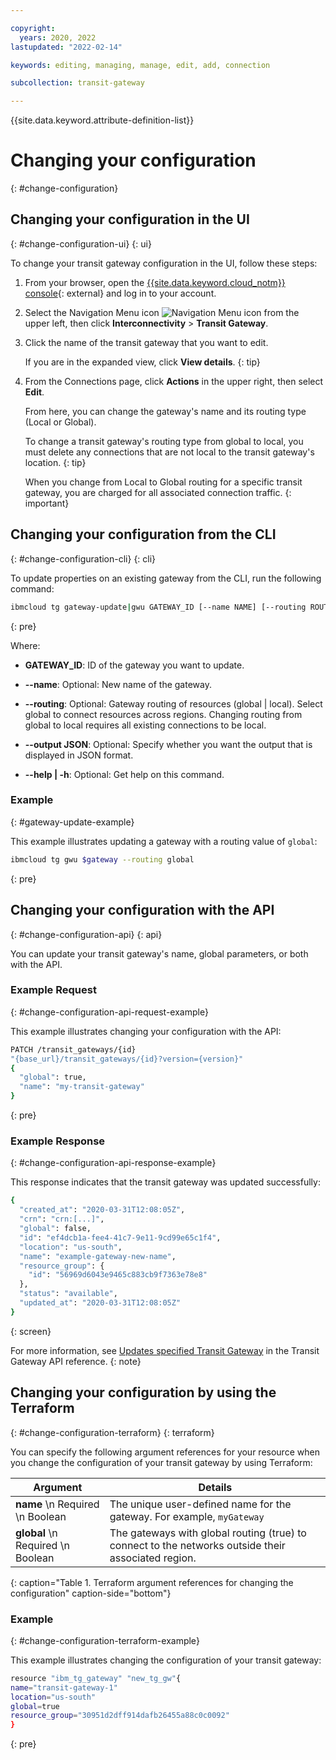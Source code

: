 ```yaml
---

copyright:
  years: 2020, 2022
lastupdated: "2022-02-14"

keywords: editing, managing, manage, edit, add, connection

subcollection: transit-gateway

---
```


{{site.data.keyword.attribute-definition-list}}

# Changing your configuration
{: #change-configuration}

## Changing your configuration in the UI
{: #change-configuration-ui}
{: ui}

To change your transit gateway configuration in the UI, follow these steps:

1. From your browser, open the [{{site.data.keyword.cloud_notm}} console](/login){: external} and log in to your account.
1. Select the Navigation Menu icon ![Navigation Menu icon](../../icons/icon_hamburger.svg) from the upper left, then click **Interconnectivity** > **Transit Gateway**.
1. Click the name of the transit gateway that you want to edit.

   If you are in the expanded view, click **View details**.
   {: tip}

1. From the Connections page, click **Actions** in the upper right, then select **Edit**.

   From here, you can change the gateway's name and its routing type (Local or Global).

   To change a transit gateway's routing type from global to local, you must delete any connections that are not local to the transit gateway's location.
   {: tip}

   When you change from Local to Global routing for a specific transit gateway, you are charged for all associated connection traffic.
   {: important}

## Changing your configuration from the CLI
{: #change-configuration-cli}
{: cli}

To update properties on an existing gateway from the CLI, run the following command:

```sh
ibmcloud tg gateway-update|gwu GATEWAY_ID [--name NAME] [--routing ROUTING] [--output json] [-h, --help]
```
{: pre}

Where:

- **GATEWAY_ID**: ID of the gateway you want to update.

- **--name**: Optional: New name of the gateway.

- **--routing**: Optional: Gateway routing of resources (global | local). Select global to connect resources across regions. Changing routing from global to local requires all existing connections to be local.

- **--output JSON**: Optional: Specify whether you want the output that is displayed in JSON format.

- **--help | -h**: Optional: Get help on this command.

### Example
{: #gateway-update-example}

This example illustrates updating a gateway with a routing value of `global`:

```sh
ibmcloud tg gwu $gateway --routing global
```
{: pre}

## Changing your configuration with the API
{: #change-configuration-api}
{: api}

You can update your transit gateway's name, global parameters, or both with the API.

### Example Request
{: #change-configuration-api-request-example}

This example illustrates changing your configuration with the API:

```sh
PATCH /transit_gateways/{id}
"{base_url}/transit_gateways/{id}?version={version}"
{
  "global": true,
  "name": "my-transit-gateway"
}
```
{: pre}

### Example Response
{: #change-configuration-api-response-example}

This response indicates that the transit gateway was updated successfully:

```sh
{
  "created_at": "2020-03-31T12:08:05Z",
  "crn": "crn:[...]",
  "global": false,
  "id": "ef4dcb1a-fee4-41c7-9e11-9cd99e65c1f4",
  "location": "us-south",
  "name": "example-gateway-new-name",
  "resource_group": {
    "id": "56969d6043e9465c883cb9f7363e78e8"
  },
  "status": "available",
  "updated_at": "2020-03-31T12:08:05Z"
}
```
{: screen}

For more information, see [Updates specified Transit Gateway](/apidocs/transit-gateway#update-transit-gateway) in the Transit Gateway API reference.
{: note}

## Changing your configuration by using the Terraform
{: #change-configuration-terraform}
{: terraform}

You can specify the following argument references for your resource when you change the configuration of your transit gateway by using Terraform:

|Argument|Details|
|--|--|
|**name**  \n Required  \n Boolean | The unique user-defined name for the gateway. For example, `myGateway`|
|**global**  \n Required  \n Boolean|The gateways with global routing (true) to connect to the networks outside their associated region.|
{: caption="Table 1. Terraform argument references for changing the configuration" caption-side="bottom"}

### Example
{: #change-configuration-terraform-example}

This example illustrates changing the configuration of your transit gateway:

```sh
resource "ibm_tg_gateway" "new_tg_gw"{
name="transit-gateway-1"
location="us-south"
global=true
resource_group="30951d2dff914dafb26455a88c0c0092"
}
```
{: pre}
